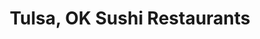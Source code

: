 ---
layout: city
title: Tulsa, OK Sushi Restaurants
permalink: /oklahoma/tulsa/
stateAbbr: OK
stateName: Oklahoma
cityName: Tulsa
---